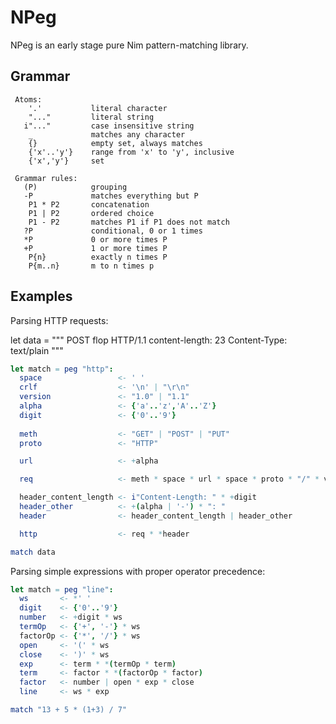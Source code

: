 
# NPeg

NPeg is an early stage pure Nim pattern-matching library.


## Grammar


```
 Atoms:
    '.'           literal character
    "..."         literal string
   i"..."         case insensitive string
    _             matches any character
    {}            empty set, always matches
    {'x'..'y'}    range from 'x' to 'y', inclusive
    {'x','y'}     set
  
 Grammar rules:
   (P)            grouping
   -P             matches everything but P
    P1 * P2       concatenation
    P1 | P2       ordered choice
    P1 - P2       matches P1 if P1 does not match
   ?P             conditional, 0 or 1 times
   *P             0 or more times P
   +P             1 or more times P
    P{n}          exactly n times P
    P{m..n}       m to n times p
```


## Examples

Parsing HTTP requests:
    
let data = """
POST flop HTTP/1.1
content-length: 23
Content-Type: text/plain
"""

```nim
let match = peg "http":
  space                 <- ' '
  crlf                  <- '\n' | "\r\n"
  version               <- "1.0" | "1.1"
  alpha                 <- {'a'..'z','A'..'Z'}
  digit                 <- {'0'..'9'}
  
  meth                  <- "GET" | "POST" | "PUT"
  proto                 <- "HTTP"

  url                   <- +alpha

  req                   <- meth * space * url * space * proto * "/" * version * crlf

  header_content_length <- i"Content-Length: " * +digit
  header_other          <- +(alpha | '-') * ": "
  header                <- header_content_length | header_other

  http                  <- req * *header

match data

```

Parsing simple expressions with proper operator precedence:


```nim
let match = peg "line":
  ws       <- *' '
  digit    <- {'0'..'9'}
  number   <- +digit * ws
  termOp   <- {'+', '-'} * ws
  factorOp <- {'*', '/'} * ws
  open     <- '(' * ws
  close    <- ')' * ws
  exp      <- term * *(termOp * term)
  term     <- factor * *(factorOp * factor)
  factor   <- number | open * exp * close
  line     <- ws * exp

match "13 + 5 * (1+3) / 7"
```


